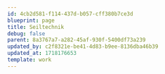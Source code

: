 ```yaml
---
id: 4cb2d581-f114-437d-b057-cff380b7ce3d
blueprint: page
title: Seiltechnik
debug: false
parent: 8a3767a7-a282-45af-930f-5400df73a239
updated_by: c2f8321e-be41-4d83-b9ee-8136dba46b39
updated_at: 1718176653
template: work
---
```

